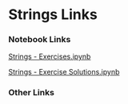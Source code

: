 # Strings Links

### Notebook Links

[Strings - Exercises.ipynb](https://colab.research.google.com/drive/1dkYYdgqp7qIE_tGj-Ih5EPofsbYmLE2m?usp=sharing)

[Strings - Exercise Solutions.ipynb](https://colab.research.google.com/drive/1Hx991bjERFZvO3nERjmaD26QS3Lu1sPn?usp=sharing)

### Other Links

